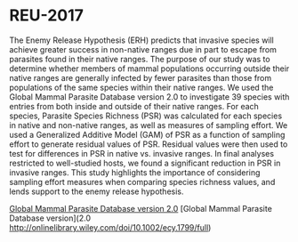 # REU-2017

The Enemy Release Hypothesis (ERH) predicts that invasive species will achieve greater success in non-native ranges due in part to escape from parasites found in their native ranges. The purpose of our study was to determine whether members of mammal populations occurring outside their native ranges are generally infected by fewer parasites than those from populations of the same species within their native ranges. We used the Global Mammal Parasite Database version 2.0 to investigate 39 species with entries from both inside and outside of their native ranges. For each species, Parasite Species Richness (PSR) was calculated for each species in native and non-native ranges, as well as measures of sampling effort. We used a Generalized Additive Model (GAM) of PSR as a function of sampling effort to generate residual values of PSR. Residual values were then used to test for differences in PSR in native vs. invasive ranges. In final analyses restricted to well-studied hosts, we found a significant reduction in PSR in invasive ranges. This study highlights the importance of considering sampling effort measures when comparing species richness values, and lends support to the enemy release hypothesis.

[Global Mammal Parasite Database version 2.0](http://onlinelibrary.wiley.com/doi/10.1002/ecy.1799/full)
[Global Mammal Parasite Database version](2.0 http://onlinelibrary.wiley.com/doi/10.1002/ecy.1799/full)
